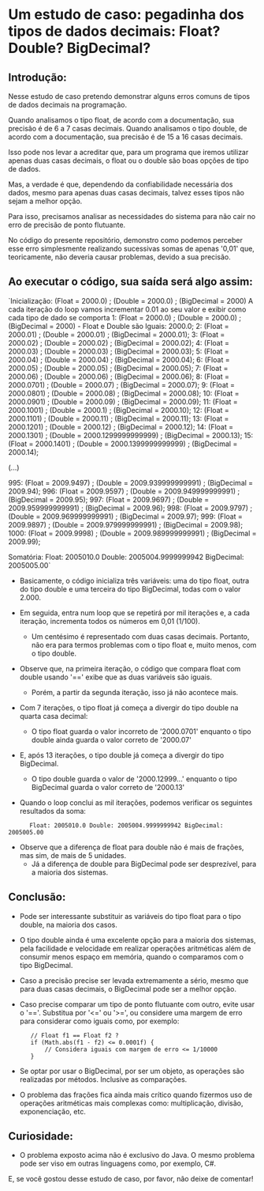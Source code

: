 # Um estudo de caso: pegadinha dos tipos de dados decimais: Float? Double? BigDecimal?

## Introdução:

Nesse estudo de caso pretendo demonstrar alguns erros comuns de tipos de dados decimais na programação.

Quando analisamos o tipo float, de acordo com a documentação, sua precisão é de 6 a 7 casas decimais.
Quando analisamos o tipo double, de acordo com a documentação, sua precisão é de 15 a 16 casas decimais.

Isso pode nos levar a acreditar que, para um programa que iremos utilizar apenas duas casas decimais, o float ou o double são boas opções de tipo de dados.

Mas, a verdade é que, dependendo da confiabilidade necessária dos dados, mesmo para apenas duas casas decimais, talvez esses tipos não sejam a melhor opção.

Para isso, precisamos analisar as necessidades do sistema para não cair no erro de precisão de ponto flutuante.

No código do presente repositório, demonstro como podemos perceber esse erro simplesmente realizando sucessivas somas de apenas '0,01' que, teoricamente, não deveria causar problemas, devido a sua precisão.


## Ao executar o código, sua saída será algo assim:



`Inicialização: (Float = 2000.0) ; (Double = 2000.0) ; (BigDecimal = 2000)
A cada iteração do loop vamos incrementar 0.01 ao seu valor e exibir como cada tipo de dado se comporta
1: (Float = 2000.0) ; (Double = 2000.0) ; (BigDecimal = 2000) - Float e Double são Iguais: 2000.0;
2: (Float = 2000.01) ; (Double = 2000.01) ; (BigDecimal = 2000.01);
3: (Float = 2000.02) ; (Double = 2000.02) ; (BigDecimal = 2000.02);
4: (Float = 2000.03) ; (Double = 2000.03) ; (BigDecimal = 2000.03);
5: (Float = 2000.04) ; (Double = 2000.04) ; (BigDecimal = 2000.04);
6: (Float = 2000.05) ; (Double = 2000.05) ; (BigDecimal = 2000.05);
7: (Float = 2000.06) ; (Double = 2000.06) ; (BigDecimal = 2000.06);
8: (Float = 2000.0701) ; (Double = 2000.07) ; (BigDecimal = 2000.07);
9: (Float = 2000.0801) ; (Double = 2000.08) ; (BigDecimal = 2000.08);
10: (Float = 2000.0901) ; (Double = 2000.09) ; (BigDecimal = 2000.09);
11: (Float = 2000.1001) ; (Double = 2000.1) ; (BigDecimal = 2000.10);
12: (Float = 2000.1101) ; (Double = 2000.11) ; (BigDecimal = 2000.11);
13: (Float = 2000.1201) ; (Double = 2000.12) ; (BigDecimal = 2000.12);
14: (Float = 2000.1301) ; (Double = 2000.1299999999999) ; (BigDecimal = 2000.13);
15: (Float = 2000.1401) ; (Double = 2000.1399999999999) ; (BigDecimal = 2000.14);

(...)

995: (Float = 2009.9497) ; (Double = 2009.939999999991) ; (BigDecimal = 2009.94);
996: (Float = 2009.9597) ; (Double = 2009.949999999991) ; (BigDecimal = 2009.95);
997: (Float = 2009.9697) ; (Double = 2009.959999999991) ; (BigDecimal = 2009.96);
998: (Float = 2009.9797) ; (Double = 2009.969999999991) ; (BigDecimal = 2009.97);
999: (Float = 2009.9897) ; (Double = 2009.979999999991) ; (BigDecimal = 2009.98);
1000: (Float = 2009.9998) ; (Double = 2009.989999999991) ; (BigDecimal = 2009.99);

Somatória:
      Float: 2005010.0
     Double: 2005004.9999999942
 BigDecimal: 2005005.00`




- Basicamente, o código inicializa três variáveis: uma do tipo float, outra do tipo double e uma terceira do tipo BigDecimal, todas com o valor 2.000.


- Em seguida, entra num loop que se repetirá por mil iterações e, a cada iteração, incrementa todos os números em 0,01 (1/100).
  - Um centésimo é representado com duas casas decimais. Portanto, não era para termos problemas com o tipo float e, muito menos, com o tipo double.


- Observe que, na primeira iteração, o código que compara float com double usando '==' exibe que as duas variáveis são iguais.  
  - Porém, a partir da segunda iteração, isso já não acontece mais.


- Com 7 iterações, o tipo float já começa a divergir do tipo double na quarta casa decimal:  
  - O tipo float guarda o valor incorreto de '2000.0701' enquanto o tipo double ainda guarda o valor correto de '2000.07'


- E, após 13 iterações, o tipo double já começa a divergir do tipo BigDecimal.  
  - O tipo double guarda o valor de '2000.12999...' enquanto o tipo BigDecimal guarda o valor correto de '2000.13'


- Quando o loop conclui as mil iterações, podemos verificar os seguintes resultados da soma:

`      Float: 2005010.0
     Double: 2005004.9999999942
 BigDecimal: 2005005.00`

- Observe que a diferença de float para double não é mais de frações, mas sim, de mais de 5 unidades.
  - Já a diferença de double para BigDecimal pode ser desprezível, para a maioria dos sistemas.

## Conclusão:

   - Pode ser interessante substituir as variáveis do tipo float para o tipo double, na maioria dos casos.
   - O tipo double ainda é uma excelente opção para a maioria dos sistemas, pela facilidade e velocidade em realizar operações aritméticas além de consumir menos espaço em memória, quando o comparamos com o tipo BigDecimal.
   - Caso a precisão precise ser levada extremamente a sério, mesmo que para duas casas decimais, o BigDecimal pode ser a melhor opção.
   - Caso precise comparar um tipo de ponto flutuante com outro, evite usar o '=='.
        Substitua por '<=' ou '>=', ou considere uma margem de erro para considerar como iguais como, por exemplo:

            // Float f1 == Float f2 ?
            if (Math.abs(f1 - f2) <= 0.0001f) {
                // Considera iguais com margem de erro <= 1/10000
            }

   - Se optar por usar o BigDecimal, por ser um objeto, as operações são realizadas por métodos. Inclusive as comparações.
   - O problema das frações fica ainda mais crítico quando fizermos uso de operações aritméticas mais complexas como: multiplicação, divisão, exponenciação, etc.

## Curiosidade:

- O problema exposto acima não é exclusivo do Java. O mesmo problema pode ser viso em outras linguagens como, por exemplo, C#.

E, se você gostou desse estudo de caso, por favor, não deixe de comentar!
